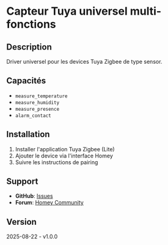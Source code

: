 # Capteur Tuya universel multi-fonctions

## Description
Driver universel pour les devices Tuya Zigbee de type sensor.

## Capacités
- `measure_temperature`
- `measure_humidity`
- `measure_presence`
- `alarm_contact`

## Installation
1. Installer l'application Tuya Zigbee (Lite)
2. Ajouter le device via l'interface Homey
3. Suivre les instructions de pairing

## Support
- **GitHub**: [Issues](https://github.com/dlnraja/com.tuya.zigbee/issues)
- **Forum**: [Homey Community](https://community.homey.app)

## Version
2025-08-22 - v1.0.0